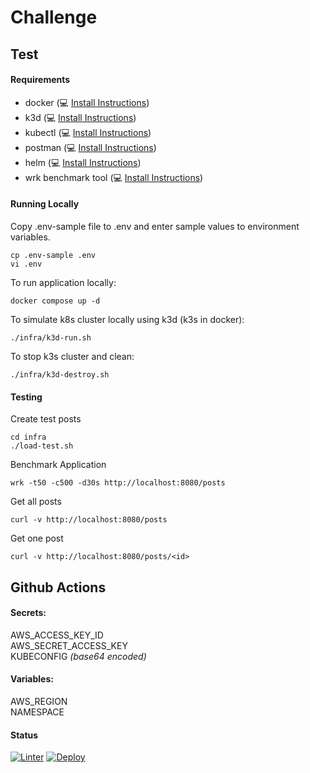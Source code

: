 # Challenge

## Test

#### Requirements

- docker (💻 [Install Instructions](https://docs.docker.com/engine/install/ubuntu/))
- k3d (💻 [Install Instructions](https://k3d.io/))
- kubectl (💻 [Install Instructions](https://kubernetes.io/docs/tasks/tools/install-kubectl-linux/))
- postman (💻 [Install Instructions](https://www.postman.com/))
- helm (💻 [Install Instructions](https://helm.sh/))
- wrk benchmark tool (💻 [Install Instructions](https://github.com/wg/wrk))

#### Running Locally

Copy .env-sample file to .env and enter sample values to environment variables.

```
cp .env-sample .env
vi .env
```

To run application locally:

```
docker compose up -d
```

To simulate k8s cluster locally using k3d (k3s in docker):

```
./infra/k3d-run.sh

```

To stop k3s cluster and clean:

```
./infra/k3d-destroy.sh
```

#### Testing

Create test posts

```
cd infra
./load-test.sh
```

Benchmark Application

```
wrk -t50 -c500 -d30s http://localhost:8080/posts
```

Get all posts

```
curl -v http://localhost:8080/posts
```

Get one post

```
curl -v http://localhost:8080/posts/<id>
```



## Github Actions

#### Secrets:

AWS_ACCESS_KEY_ID <br />
AWS_SECRET_ACCESS_KEY <br />
KUBECONFIG <i>(base64 encoded)</i> <br />

#### Variables:

AWS_REGION <br />
NAMESPACE <br />

#### Status

[![Linter](https://github.com/rldourado/challenge/actions/workflows/linter.yml/badge.svg)](https://github.com/rldourado/challenge) [![Deploy](https://github.com/rldourado/challenge/actions/workflows/deploy.yml/badge.svg)](https://github.com/rldourado/challenge)
